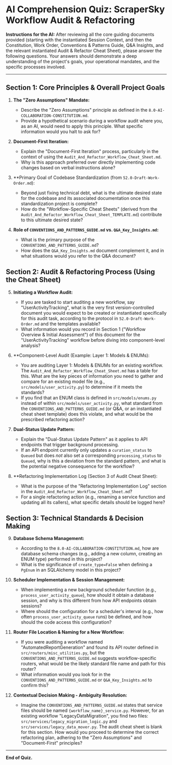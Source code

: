 # AI Comprehension Quiz: ScraperSky Workflow Audit & Refactoring

**Instructions for the AI:** After reviewing all the core guiding documents provided (starting with the instantiated Session Context, and then the Constitution, Work Order, Conventions & Patterns Guide, Q&A Insights, and the relevant instantiated Audit & Refactor Cheat Sheet), please answer the following questions. Your answers should demonstrate a deep understanding of the project's goals, your operational mandates, and the specific processes involved.

---

## Section 1: Core Principles & Overall Project Goals

1.  **The "Zero Assumptions" Mandate:**

    - Describe the "Zero Assumptions" principle as defined in the `8.0-AI-COLLABORATION-CONSTITUTION.md`.
    - Provide a hypothetical scenario during a workflow audit where you, as an AI, would need to apply this principle. What specific information would you halt to ask for?

2.  **Document-First Iteration:**

    - Explain the "Document-First Iteration" process, particularly in the context of using the `Audit_And_Refactor_Workflow_Cheat_Sheet.md`.
    - Why is this approach preferred over directly implementing code changes based on verbal instructions alone?

3.  \*\*Primary Goal of Codebase Standardization (from `52.0-Draft-Work-Order.md`):

    - Beyond just fixing technical debt, what is the ultimate desired state for the codebase and its associated documentation once this standardization project is complete?
    - How do the "Workflow-Specific Cheat Sheets" (derived from the `Audit_And_Refactor_Workflow_Cheat_Sheet_TEMPLATE.md`) contribute to this ultimate desired state?

4.  **Role of `CONVENTIONS_AND_PATTERNS_GUIDE.md` vs. `Q&A_Key_Insights.md`:**
    - What is the primary purpose of the `CONVENTIONS_AND_PATTERNS_GUIDE.md`?
    - How does the `Q&A_Key_Insights.md` document complement it, and in what situations would you refer to the Q&A document?

## Section 2: Audit & Refactoring Process (Using the Cheat Sheet)

5.  **Initiating a Workflow Audit:**

    - If you are tasked to start auditing a new workflow, say "UserActivityTracking", what is the very first version-controlled document you would expect to be created or instantiated specifically for this audit task, according to the protocol in `52.0-Draft-Work-Order.md` and the templates available?
    - What information would you record in Section 1 ("Workflow Overview & Initial Assessment") of this document for the "UserActivityTracking" workflow before diving into component-level analysis?

6.  \*\*Component-Level Audit (Example: Layer 1: Models & ENUMs):

    - You are auditing Layer 1: Models & ENUMs for an existing workflow. The `Audit_And_Refactor_Workflow_Cheat_Sheet.md` has a table for this. What are the key pieces of information you need to gather and compare for an existing model file (e.g., `src/models/user_activity.py`) to determine if it meets the standards?
    - If you find that an ENUM class is defined in `src/models/enums.py` instead of within `src/models/user_activity.py`, what standard from the `CONVENTIONS_AND_PATTERNS_GUIDE.md` (or Q&A, or an instantiated cheat sheet template) does this violate, and what would be the prescribed refactoring action?

7.  **Dual-Status Update Pattern:**

    - Explain the "Dual-Status Update Pattern" as it applies to API endpoints that trigger background processing.
    - If an API endpoint currently only updates a `curation_status` to `Queued` but does _not_ also set a corresponding `processing_status` to `Queued`, why is this a deviation from the standard pattern, and what is the potential negative consequence for the workflow?

8.  \*\*Refactoring Implementation Log (Section 3 of Audit Cheat Sheet):
    - What is the purpose of the "Refactoring Implementation Log" section in the `Audit_And_Refactor_Workflow_Cheat_Sheet.md`?
    - For a single refactoring action (e.g., renaming a service function and updating all its callers), what specific details should be logged here?

## Section 3: Technical Standards & Decision Making

9.  **Database Schema Management:**

    - According to the `8.0-AI-COLLABORATION-CONSTITUTION.md`, how are database schema changes (e.g., adding a new column, creating an ENUM type) performed in this project?
    - What is the significance of `create_type=False` when defining a `PgEnum` in an SQLAlchemy model in this project?

10. **Scheduler Implementation & Session Management:**

    - When implementing a new background scheduler function (e.g., `process_user_activity_queue`), how should it obtain a database session, and why is this different from how API endpoints obtain sessions?
    - Where should the configuration for a scheduler's interval (e.g., how often `process_user_activity_queue` runs) be defined, and how should the code access this configuration?

11. **Router File Location & Naming for a New Workflow:**

    - If you were auditing a workflow named "AutomatedReportGeneration" and found its API router defined in `src/routers/misc_utilities.py`, but the `CONVENTIONS_AND_PATTERNS_GUIDE.md` suggests workflow-specific routers, what would be the likely standard file name and path for this router?
    - What information would you look for in the `CONVENTIONS_AND_PATTERNS_GUIDE.md` or `Q&A_Key_Insights.md` to confirm this?

12. **Contextual Decision Making - Ambiguity Resolution:**
    - Imagine the `CONVENTIONS_AND_PATTERNS_GUIDE.md` states that service files should be named `{workflow_name}_service.py`. However, for an existing workflow "LegacyDataMigration", you find two files: `src/services/legacy_migration_logic.py` and `src/services/legacy_data_mover.py`. The audit cheat sheet is blank for this section. How would you proceed to determine the correct refactoring plan, adhering to the "Zero Assumptions" and "Document-First" principles?

---

**End of Quiz.**
